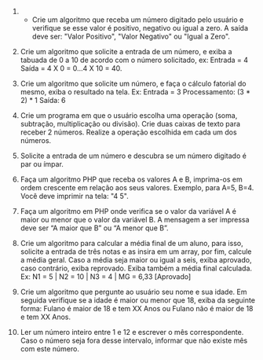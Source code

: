 1) - Crie um algoritmo que receba um número digitado pelo usuário e verifique se esse valor é positivo, negativo ou igual a zero. A saída deve ser: "Valor Positivo", "Valor Negativo" ou "Igual a Zero".

2) Crie um algoritmo que solicite a entrada de um número, e exiba a tabuada de 0 a 10 de acordo com o número solicitado, ex: 
Entrada = 4
Saída = 4 X 0 = 0...4 X 10 = 40.

3) Crie um algoritmo que solicite um número, e faça o cálculo fatorial do mesmo, exiba o resultado na tela. Ex:
Entrada = 3
Processamento: (3 * 2) * 1
Saída: 6

4) Crie um programa em que o usuário escolha uma operação (soma, subtração, multiplicação ou divisão). Crie duas caixas de texto para receber 2 números. Realize a operação escolhida em cada um dos números. 


5) Solicite a entrada de um número e descubra se um número digitado é par ou ímpar. 

6) Faça um algoritmo PHP que receba os valores A e B, imprima-os em ordem crescente em relação aos seus valores. Exemplo, para A=5, B=4. Você deve imprimir na tela: "4 5".

7) Faça um algoritmo em PHP onde verifica se o valor da variável A é maior ou menor que o valor da variável B. A mensagem a ser impressa deve ser “A maior que B” ou “A menor que B”.


8) Crie um algoritmo para calcular a média final de um aluno, para isso, solicite a entrada de três notas e as insira em um array, por fim, calcule a média geral. Caso a média seja maior ou igual a seis, exiba aprovado, caso contrário, exiba reprovado. Exiba também a média final calculada.
Ex: N1 = 5 | N2 = 10 | N3 = 4 | MG = 6,33 [Aprovado]

9) Crie um algoritmo que pergunte ao usuário seu nome e sua idade. Em seguida verifique se a idade é maior ou menor que 18, exiba da seguinte forma: Fulano é maior de 18 e tem XX Anos ou Fulano não é maior de 18 e tem XX Anos.

10) Ler um número inteiro entre 1 e 12 e escrever o mês correspondente. Caso o número seja fora desse intervalo, informar que não existe mês com este número.